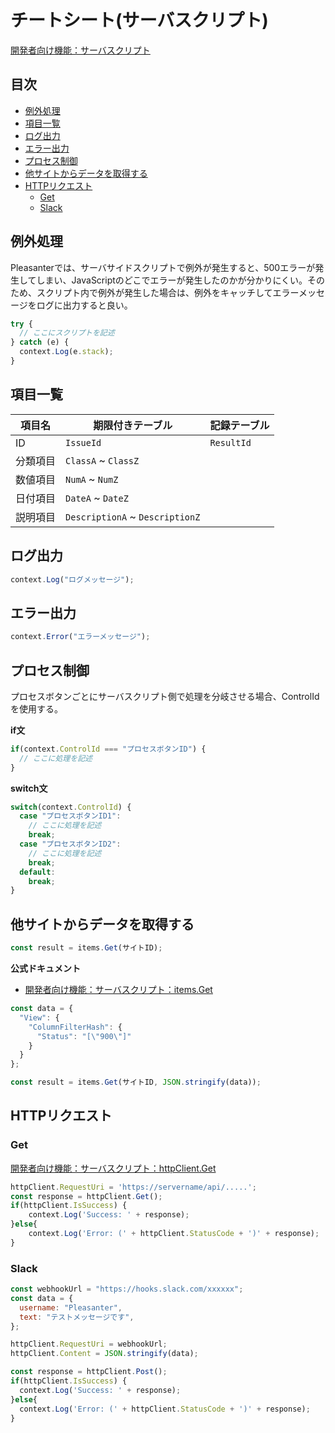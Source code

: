 # チートシート(サーバスクリプト)

[開発者向け機能：サーバスクリプト](https://pleasanter.org/ja/manual/server-script)

## 目次

- [例外処理](#例外処理)
- [項目一覧](#項目一覧)
- [ログ出力](#ログ出力)
- [エラー出力](#エラー出力)
- [プロセス制御](#プロセス制御)
- [他サイトからデータを取得する](#他サイトからデータを取得する)
- [HTTPリクエスト](#httpリクエスト)
  - [Get](#get)
  - [Slack](#slack)

## 例外処理

Pleasanterでは、サーバサイドスクリプトで例外が発生すると、500エラーが発生してしまい、JavaScriptのどこでエラーが発生したのかが分かりにくい。そのため、スクリプト内で例外が発生した場合は、例外をキャッチしてエラーメッセージをログに出力すると良い。

```javascript
try {
  // ここにスクリプトを記述
} catch (e) {
  context.Log(e.stack);
}
```

## 項目一覧

| 項目名 | 期限付きテーブル | 記録テーブル |
| -- | -- | -- |
| ID | `IssueId` | `ResultId` |
| 分類項目 | `ClassA` ~ `ClassZ` |
| 数値項目 | `NumA` ~ `NumZ` |
| 日付項目 | `DateA` ~ `DateZ` |
| 説明項目 | `DescriptionA` ~ `DescriptionZ` |

## ログ出力

```javascript 
context.Log("ログメッセージ");
```

## エラー出力

```javascript
context.Error("エラーメッセージ");
```

## プロセス制御

プロセスボタンごとにサーバスクリプト側で処理を分岐させる場合、ControlIdを使用する。

**if文**

```javascript
if(context.ControlId === "プロセスボタンID") {
  // ここに処理を記述
}
```

**switch文**

```javascript
switch(context.ControlId) {
  case "プロセスボタンID1":
    // ここに処理を記述
    break;
  case "プロセスボタンID2":
    // ここに処理を記述
    break;
  default:
    break;
}
```

## 他サイトからデータを取得する

```javascript
const result = items.Get(サイトID);
```

**公式ドキュメント**

- [開発者向け機能：サーバスクリプト：items.Get](https://pleasanter.org/ja/manual/server-script-items-get)

```javascript
const data = {
  "View": {
    "ColumnFilterHash": {
      "Status": "[\"900\"]"
    }
  }
};

const result = items.Get(サイトID, JSON.stringify(data));
```

## HTTPリクエスト

### Get

[開発者向け機能：サーバスクリプト：httpClient.Get](https://pleasanter.org/ja/manual/server-script-http-client-get)

```javascript
httpClient.RequestUri = 'https://servername/api/.....';
const response = httpClient.Get();
if(httpClient.IsSuccess) {
    context.Log('Success: ' + response);
}else{
    context.Log('Error: (' + httpClient.StatusCode + ')' + response);
}
```

### Slack

```javascript
const webhookUrl = "https://hooks.slack.com/xxxxxx";
const data = {
  username: "Pleasanter",
  text: "テストメッセージです",
};

httpClient.RequestUri = webhookUrl;
httpClient.Content = JSON.stringify(data);

const response = httpClient.Post();
if(httpClient.IsSuccess) {
  context.Log('Success: ' + response);
}else{
  context.Log('Error: (' + httpClient.StatusCode + ')' + response);
}
```
